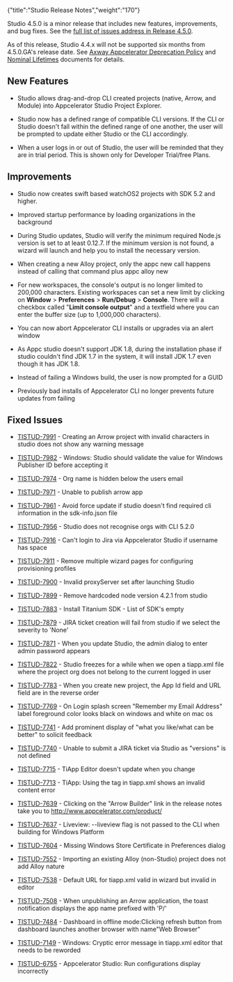 {"title":"Studio Release Notes","weight":"170"}

Studio 4.5.0 is a minor release that includes new features, improvements, and bug fixes. See the [full list of issues address in Release 4.5.0](https://jira.appcelerator.org/browse/TISTUD-7991?filter=17280).

As of this release, Studio 4.4.x will not be supported six months from 4.5.0.GA's release date. See [Axway Appcelerator Deprecation Policy](/docs/appc/AMPLIFY_Appcelerator_Services_Overview/Axway_Appcelerator_Deprecation_Policy/) and [Nominal Lifetimes](/docs/appc/AMPLIFY_Appcelerator_Services_Overview/Axway_Appcelerator_Product_Lifecycle/#NominalLifetimes) documents for details.

## New Features

* Studio allows drag-and-drop CLI created projects (native, Arrow, and Module) into Appcelerator Studio Project Explorer.

* Studio now has a defined range of compatible CLI versions. If the CLI or Studio doesn't fall within the defined range of one another, the user will be prompted to update either Studio or the CLI accordingly.

* When a user logs in or out of Studio, the user will be reminded that they are in trial period. This is shown only for Developer Trial/free Plans.


## Improvements

* Studio now creates swift based watchOS2 projects with SDK 5.2 and higher.

* Improved startup performance by loading organizations in the background

* During Studio updates, Studio will verify the minimum required Node.js version is set to at least 0.12.7. If the minimum version is not found, a wizard will launch and help you to install the necessary version.

* When creating a new Alloy project, only the appc new call happens instead of calling that command plus appc alloy new

* For new workspaces, the console's output is no longer limited to 200,000 characters. Existing workspaces can set a new limit by clicking on **Window** > **Preferences** > **Run/Debug** > **Console**. There will a checkbox called "**Limit console output**" and a textfield where you can enter the buffer size (up to 1,000,000 characters).

* You can now abort Appcelerator CLI installs or upgrades via an alert window

* As Appc studio doesn't support JDK 1.8, during the installation phase if studio couldn't find JDK 1.7 in the system, it will install JDK 1.7 even though it has JDK 1.8.

* Instead of failing a Windows build, the user is now prompted for a GUID

* Previously bad installs of Appcelerator CLI no longer prevents future updates from failing


## Fixed Issues

* [TISTUD-7991](https://jira.appcelerator.org/browse/TISTUD-7991) - Creating an Arrow project with invalid characters in studio does not show any warning message

* [TISTUD-7982](https://jira.appcelerator.org/browse/TISTUD-7982) - Windows: Studio should validate the value for Windows Publisher ID before accepting it

* [TISTUD-7974](https://jira.appcelerator.org/browse/TISTUD-7974) - Org name is hidden below the users email

* [TISTUD-7971](https://jira.appcelerator.org/browse/TISTUD-7971) - Unable to publish arrow app

* [TISTUD-7961](https://jira.appcelerator.org/browse/TISTUD-7961) - Avoid force update if studio doesn't find required cli information in the sdk-info.json file

* [TISTUD-7956](https://jira.appcelerator.org/browse/TISTUD-7956) - Studio does not recognise orgs with CLI 5.2.0

* [TISTUD-7916](https://jira.appcelerator.org/browse/TISTUD-7916) - Can't login to Jira via Appcelerator Studio if username has space

* [TISTUD-7911](https://jira.appcelerator.org/browse/TISTUD-7911) - Remove multiple wizard pages for configuring provisioning profiles

* [TISTUD-7900](https://jira.appcelerator.org/browse/TISTUD-7900) - Invalid proxyServer set after launching Studio

* [TISTUD-7899](https://jira.appcelerator.org/browse/TISTUD-7899) - Remove hardcoded node version 4.2.1 from studio

* [TISTUD-7883](https://jira.appcelerator.org/browse/TISTUD-7883) - Install Titanium SDK - List of SDK's empty

* [TISTUD-7879](https://jira.appcelerator.org/browse/TISTUD-7879) - JIRA ticket creation will fail from studio if we select the severity to 'None'

* [TISTUD-7871](https://jira.appcelerator.org/browse/TISTUD-7871) - When you update Studio, the admin dialog to enter admin password appears

* [TISTUD-7822](https://jira.appcelerator.org/browse/TISTUD-7822) - Studio freezes for a while when we open a tiapp.xml file where the project org does not belong to the current logged in user

* [TISTUD-7783](https://jira.appcelerator.org/browse/TISTUD-7783) - When you create new project, the App Id field and URL field are in the reverse order

* [TISTUD-7769](https://jira.appcelerator.org/browse/TISTUD-7769) - On Login splash screen "Remember my Email Address" label foreground color looks black on windows and white on mac os

* [TISTUD-7741](https://jira.appcelerator.org/browse/TISTUD-7741) - Add prominent display of "what you like/what can be better" to solicit feedback

* [TISTUD-7740](https://jira.appcelerator.org/browse/TISTUD-7740) - Unable to submit a JIRA ticket via Studio as "versions" is not defined

* [TISTUD-7715](https://jira.appcelerator.org/browse/TISTUD-7715) - TiApp Editor doesn't update when you change <extensions>

* [TISTUD-7713](https://jira.appcelerator.org/browse/TISTUD-7713) - TiApp: Using the <windows> tag in tiapp.xml shows an invalid content error

* [TISTUD-7639](https://jira.appcelerator.org/browse/TISTUD-7639) - Clicking on the "Arrow Builder" link in the release notes take you to http://www.appcelerator.com/product/

* [TISTUD-7637](https://jira.appcelerator.org/browse/TISTUD-7637) - Liveview: --liveview flag is not passed to the CLI when building for Windows Platform

* [TISTUD-7604](https://jira.appcelerator.org/browse/TISTUD-7604) - Missing Windows Store Certificate in Preferences dialog

* [TISTUD-7552](https://jira.appcelerator.org/browse/TISTUD-7552) - Importing an existing Alloy (non-Studio) project does not add Alloy nature

* [TISTUD-7538](https://jira.appcelerator.org/browse/TISTUD-7538) - Default URL for tiapp.xml valid in wizard but invalid in editor

* [TISTUD-7508](https://jira.appcelerator.org/browse/TISTUD-7508) - When unpublishing an Arrow application, the toast notification displays the app name prefixed with 'P/'

* [TISTUD-7484](https://jira.appcelerator.org/browse/TISTUD-7484) - Dashboard in offline mode:Clicking refresh button from dashboard launches another browser with name"Web Browser"

* [TISTUD-7149](https://jira.appcelerator.org/browse/TISTUD-7149) - Windows: Cryptic error message in tiapp.xml editor that needs to be reworded

* [TISTUD-6755](https://jira.appcelerator.org/browse/TISTUD-6755) - Appcelerator Studio: Run configurations display incorrectly
